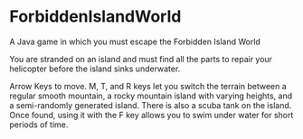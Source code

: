 # ForbiddenIslandWorld
A Java game in which you must escape the Forbidden Island World

You are stranded on an island and must find all the parts to repair your helicopter before the island sinks underwater. 

Arrow Keys to move.
M, T, and R keys let you switch the terrain between a regular smooth mountain, a rocky mountain island with varying heights, and a semi-randomly generated island.
There is also a scuba tank on the island. Once found, using it with the F key allows you to swim under water for short periods of time.
